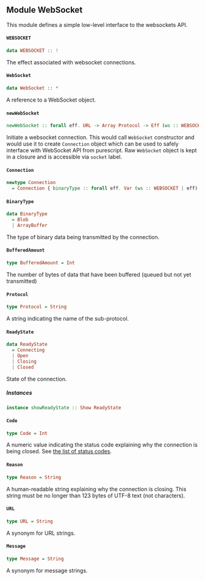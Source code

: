 ## Module WebSocket

This module defines a simple low-level interface to the websockets API.

#### `WEBSOCKET`

``` purescript
data WEBSOCKET :: !
```

The effect associated with websocket connections.

#### `WebSocket`

``` purescript
data WebSocket :: *
```

A reference to a WebSocket object.

#### `newWebSocket`

``` purescript
newWebSocket :: forall eff. URL -> Array Protocol -> Eff (ws :: WEBSOCKET | eff) Connection
```

Initiate a websocket connection. This would call `WebSocket` constructor and
would use it to create `Connection` object which can be used to safely
interface with WebSocket API from purescript. Raw `WebSocket` object is
kept in a closure and is accessible via `socket` label.

#### `Connection`

``` purescript
newtype Connection
  = Connection { binaryType :: forall eff. Var (ws :: WEBSOCKET | eff) BinaryType, bufferedAmount :: forall eff. ReadOnlyVar (ws :: WEBSOCKET | eff) BufferedAmount, onclose :: forall eff handlerEff. WriteOnlyVar (ws :: WEBSOCKET | eff) (EventListener handlerEff), onerror :: forall eff handlerEff. WriteOnlyVar (ws :: WEBSOCKET | eff) (EventListener handlerEff), onmessage :: forall eff handlerEff. WriteOnlyVar (ws :: WEBSOCKET | eff) (EventListener handlerEff), onopen :: forall eff handlerEff. WriteOnlyVar (ws :: WEBSOCKET | eff) (EventListener handlerEff), protocol :: forall eff. Var (ws :: WEBSOCKET | eff) Protocol, readyState :: forall eff. ReadOnlyVar (ws :: WEBSOCKET | eff) ReadyState, url :: forall eff. ReadOnlyVar (ws :: WEBSOCKET | eff) URL, close :: forall eff. Maybe Code -> Maybe Reason -> Eff (ws :: WEBSOCKET | eff) Unit, send :: forall eff. String -> Eff (ws :: WEBSOCKET | eff) Unit, socket :: forall eff. ReadOnlyVar (ws :: WEBSOCKET | eff) WebSocket }
```

#### `BinaryType`

``` purescript
data BinaryType
  = Blob
  | ArrayBuffer
```

The type of binary data being transmitted by the connection.

#### `BufferedAmount`

``` purescript
type BufferedAmount = Int
```

The number of bytes of data that have been buffered (queued but not yet transmitted)

#### `Protocol`

``` purescript
type Protocol = String
```

A string indicating the name of the sub-protocol.

#### `ReadyState`

``` purescript
data ReadyState
  = Connecting
  | Open
  | Closing
  | Closed
```

State of the connection.

##### Instances
``` purescript
instance showReadyState :: Show ReadyState
```

#### `Code`

``` purescript
type Code = Int
```

A numeric value indicating the status code explaining why the connection is being closed.
See [the list of status codes](https://developer.mozilla.org/en-US/docs/Web/API/CloseEvent#Status_codes).

#### `Reason`

``` purescript
type Reason = String
```

A human-readable string explaining why the connection is closing. This
string must be no longer than 123 bytes of UTF-8 text (not characters).

#### `URL`

``` purescript
type URL = String
```

A synonym for URL strings.

#### `Message`

``` purescript
type Message = String
```

A synonym for message strings.


